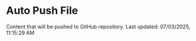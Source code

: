 # Auto Push File

Content that will be pushed to GitHub repository.
Last updated: 07/03/2025, 11:15:29 AM